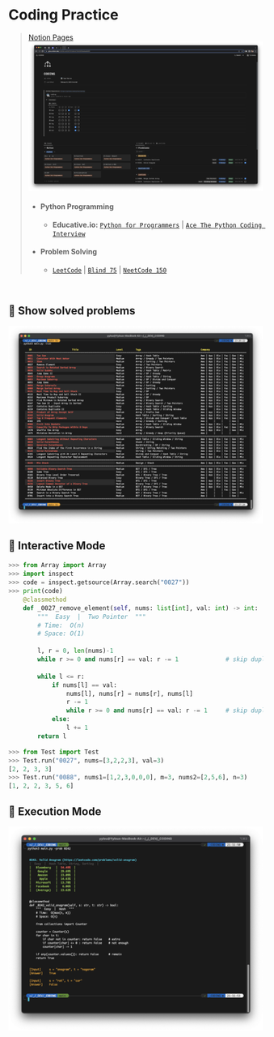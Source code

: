 # Coding Practice
> [Notion Pages](https://yylou.notion.site/CODING-eef2bf79104b44709c56f0bedea8d9f5)
> ![Notion](./fig/notion.png)
> * #### Python Programming
>   * **Educative.io:** [```Python for Programmers```](https://www.educative.io/path/python-for-programmers) | [```Ace The Python Coding Interview```](https://www.educative.io/path/ace-python-coding-interview)
> * #### Problem Solving
>   * [```LeetCode```](https://leetcode.com/problemset/all/) | [```Blind 75```](https://www.techinterviewhandbook.org/best-practice-questions/) | [```NeetCode 150```](https://neetcode.io/roadmap)

<br />

## :round_pushpin: Show solved problems
![View](./fig/view.png)

## :round_pushpin: Interactive Mode
```python
>>> from Array import Array
>>> import inspect
>>> code = inspect.getsource(Array.search("0027"))
>>> print(code)
    @classmethod
    def _0027_remove_element(self, nums: list[int], val: int) -> int:
        """  Easy  |  Two Pointer  """
        # Time:  O(n)
        # Space: O(1)

        l, r = 0, len(nums)-1
        while r >= 0 and nums[r] == val: r -= 1             # skip duplicate

        while l <= r:
            if nums[l] == val:
                nums[l], nums[r] = nums[r], nums[l]
                r -= 1
                while r >= 0 and nums[r] == val: r -= 1     # skip duplicate
            else:
                l += 1
        return l
```

```python
>>> from Test import Test
>>> Test.run("0027", nums=[3,2,2,3], val=3)
[2, 2, 3, 3]
>>> Test.run("0088", nums1=[1,2,3,0,0,0], m=3, nums2=[2,5,6], n=3)
[1, 2, 2, 3, 5, 6]
```

## :round_pushpin: Execution Mode
![Output](./fig/output.png)